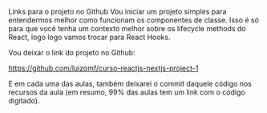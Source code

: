 Links para o projeto no Github
Vou iniciar um projeto simples para entendermos melhor como funcionam os componentes de classe. Isso é só para que você tenha um contexto melhor sobre os lifecycle methods do React, logo logo vamos trocar para React Hooks.

Vou deixar o link do projeto no Github:

https://github.com/luizomf/curso-reactjs-nextjs-project-1

E em cada uma das aulas, também deixarei o commit daquele código nos recursos da aula (em resumo, 99% das aulas tem um link com o código digitado).